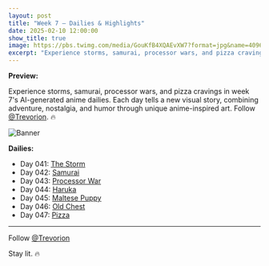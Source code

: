 ```yaml
---
layout: post
title: "Week 7 – Dailies & Highlights"
date: 2025-02-10 12:00:00
show_title: true
image: https://pbs.twimg.com/media/GouKfB4XQAEvXW7?format=jpg&name=4096x4096
excerpt: "Experience storms, samurai, processor wars, and pizza cravings in week 7's AI-generated anime dailies. Each day tells a new visual story, combining adventure, nostalgia, and humor through unique anime-inspired art."
---
```

  
**Preview:**  
  
Experience storms, samurai, processor wars, and pizza cravings in week 7's AI-generated anime dailies. Each day tells a new visual story, combining adventure, nostalgia, and humor through unique anime-inspired art. Follow [@Trevorion](https://x.com/Trevorion). 🔥
  
![Banner](https://pbs.twimg.com/media/GouKfB4XQAEvXW7?format=jpg&name=4096x4096)
  
**Dailies:**
- Day 041: [The Storm](https://x.com/Trevorion/status/1888786026979611002)
- Day 042: [Samurai](https://x.com/Trevorion/status/1889272416796377319)
- Day 043: [Processor War](https://x.com/Trevorion/status/1889519634170159271)
- Day 044: [Haruka](https://x.com/Trevorion/status/1889868504536588537)
- Day 045: [Maltese Puppy](https://x.com/Trevorion/status/1890257396347597033)
- Day 046: [Old Chest](https://x.com/Trevorion/status/1890609425188012259)
- Day 047: [Pizza](https://x.com/Trevorion/status/1890960757174538285)

---
Follow [@Trevorion](https://x.com/Trevorion)

Stay lit. 🔥
